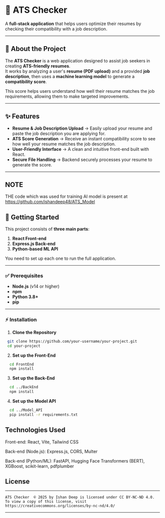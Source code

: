 # 📌 ATS Checker

A **full-stack application** that helps users optimize their resumes by checking their compatibility with a job description.

---

## 📄 About the Project
The **ATS Checker** is a web application designed to assist job seekers in creating **ATS-friendly resumes**.  
It works by analyzing a user's **resume (PDF upload)** and a provided **job description**, then uses a **machine learning model** to generate a **compatibility score**.  

This score helps users understand how well their resume matches the job requirements, allowing them to make targeted improvements.

---

## ✨ Features
- **Resume & Job Description Upload** → Easily upload your resume and paste the job description you are applying for.  
- **ATS Score Generation** → Receive an instant compatibility score to see how well your resume matches the job description.  
- **User-Friendly Interface** → A clean and intuitive front-end built with React.  
- **Secure File Handling** → Backend securely processes your resume to generate the score.  

---
## NOTE
THE code which was used for training AI model is present at https://github.com/ishandeep48/ATS_Model 


## 🚀 Getting Started
This project consists of **three main parts**:  
1. **React Front-end**  
2. **Express.js Back-end**  
3. **Python-based ML API**  

You need to set up each one to run the full application.

---

### ✅ Prerequisites
- **Node.js** (v14 or higher)  
- **npm**  
- **Python 3.8+**  
- **pip**  

---

### ⚡ Installation

1. **Clone the Repository**
  ```bash
   git clone https://github.com/your-username/your-project.git
   cd your-project
  ```
2. **Set up the Front-End**
  ```bash
    cd FrontEnd
    npm install
  ```
3. **Set up the Back-End**
```bash
  cd ../BackEnd
  npm install
```
4. **Set up the Model API**
```bash
  cd ../Model_API
  pip install -r requirements.txt
```

## Technologies Used
Front-end: React, Vite, Tailwind CSS

Back-end (Node.js): Express.js, CORS, Multer

Back-end (Python/ML): FastAPI, Hugging Face Transformers (BERT), XGBoost, scikit-learn, pdfplumber


## License
***
    ATS Checker  © 2025 by Ishan Deep is licensed under CC BY-NC-ND 4.0. To view a copy of this license, visit https://creativecommons.org/licenses/by-nc-nd/4.0/
***


